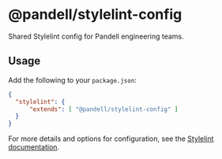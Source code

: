 # @pandell/stylelint-config

Shared Stylelint config for Pandell engineering teams.

## Usage

Add the following to your `package.json`:

```json
{
  "stylelint": {
      "extends": [ "@pandell/stylelint-config" ]
  }
}
```

For more details and options for configuration, see the [Stylelint documentation](https://stylelint.io/user-guide/configure/).
